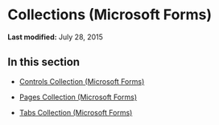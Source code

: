 
# Collections (Microsoft Forms)

 **Last modified:** July 28, 2015


## In this section


-  [Controls Collection (Microsoft Forms)](b84e6c66-8773-58c7-d076-191e4397ee6a.md)
    
-  [Pages Collection (Microsoft Forms)](42400a43-7a27-e7d4-16ee-cea265482758.md)
    
-  [Tabs Collection (Microsoft Forms)](30528064-bbe2-c967-6ee6-0640fc24e668.md)
    
